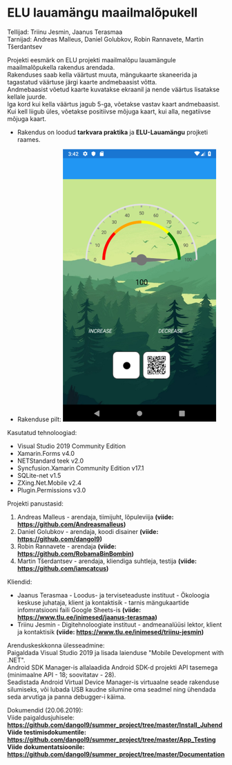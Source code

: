 # ELU lauamängu maailmalõpukell
Tellijad: Triinu Jesmin, Jaanus Terasmaa<br>
Tarnijad: Andreas Malleus, Daniel Golubkov, Robin Rannavete, Martin Tšerdantsev<br>

Projekti eesmärk on  ELU projekti maailmalõpu lauamängule maailmalõpukella rakendus arendada. <br>
Rakenduses saab kella väärtust muuta, mängukaarte skaneerida ja tagastatud väärtuse järgi kaarte andmebaasist võtta. <br>
Andmebaasist võetud kaarte kuvatakse ekraanil ja nende väärtus lisatakse kellale juurde. <br>
Iga kord kui kella väärtus jagub 5-ga, võetakse vastav kaart andmebaasist. Kui kell liigub üles, võetakse positiivse mõjuga kaart, kui alla, negatiivse mõjuga kaart.<br>

* Rakendus on loodud <b>tarkvara praktika</b> ja <b>ELU-Lauamängu</b> projketi raames.

* Rakenduse pilt:
![Screenshot](SavedImage.JPG)

Kasutatud tehnoloogiad:<br>
* Visual Studio 2019 Community Edition<br>
* Xamarin.Forms v4.0<br>
* NETStandard teek v2.0<br>
* Syncfusion.Xamarin Community Edition v17.1<br>
* SQLite-net v1.5<br>
* ZXing.Net.Mobile v2.4<br>
* Plugin.Permissions v3.0<br>

Projekti panustasid:<br>
1. Andreas Malleus - arendaja, tiimijuht, lõpuleviija <b> (viide: https://github.com/Andreasmalleus) </b><br>
2. Daniel Golubkov - arendaja, koodi disainer <b> (viide: https://github.com/dangol9) </b><br>
3. Robin Rannavete - arendaja <b> (viide: https://github.com/RobamaBinBombin) </b><br>
4. Martin Tšerdantsev - arendaja, kliendiga suhtleja, testija <b> (viide: https://github.com/iamcatcus) </b><br>

Kliendid:<br>
* Jaanus Terasmaa - Loodus- ja terviseteaduste instituut - Ökoloogia keskuse juhataja, klient ja kontaktisik - tarnis mängukaartide infomratsiooni faili Google Sheets-is <b> (viide: https://www.tlu.ee/inimesed/jaanus-terasmaa) </b><br>
* Triinu Jesmin - Digitehnoloogiate instituut - andmeanalüüsi lektor, klient ja kontaktisik <b> (viide: https://www.tlu.ee/inimesed/triinu-jesmin) </b><br>

Arenduskeskkonna ülesseadmine: <br>
Paigaldada Visual Studio 2019 ja lisada laienduse "Mobile Development with .NET".<br>
Android SDK Manager-is allalaadida Android SDK-d projekti API tasemega (minimaalne API - 18; soovitatav - 28).<br> 
Seadistada Android Virtual Device Manager-is virtuaalne seade rakenduse silumiseks, või lubada USB kaudne silumine oma seadmel ning ühendada seda arvutiga ja panna debugger-i käima.<br>

Dokumendid (20.06.2019):<br>
Viide paigaldusjuhisele: <b> https://github.com/dangol9/summer_project/tree/master/Install_Juhend <b/>
Viide testimisdokumentile: <b> https://github.com/dangol9/summer_project/tree/master/App_Testing <b/>
Viide dokumentatsioonile: <b> https://github.com/dangol9/summer_project/tree/master/Documentation <b/>
